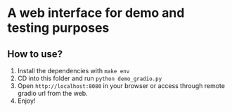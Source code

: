 # A web interface for demo and testing purposes

## How to use?

1. Install the dependencies with `make env`
2. CD into this folder and run `python demo_gradio.py`
3. Open `http://localhost:8080` in your browser or access through remote gradio url from the web.
4. Enjoy!

